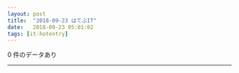 ```yaml
---
layout: post
title:  "2018-09-23 はてぶIT"
date:   2018-09-23 05:01:02
tags: [it-hotentry]
---
```

0 件のデータあり

<hr>
